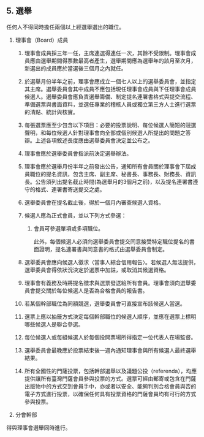 ## 5. 選舉

任何人不得同時擔任兩個以上經選舉選出的職位。

1. 理事會（Board）成員

   1. 理事會成員採三年一任，主席連選得連任一次，其餘不受限制。理事會成員應由選舉期間得票數最高者產生，選舉期間應為選舉年的該月至次月，新選出的成員應於當選後三個月之內就任。

   2. 於選舉月份半年之前，理事會應成立一個七人以上的選舉委員會，並指定其主席。選舉委員會其中成員不應包括現任理事會成員與下任理事會成員候選人。選舉委員會應負責選舉籌備、制定提名連署書格式與提交流程、準備選票與書面資料，並選任專業的稽核人員或獨立第三方人士進行選票的清點、統計與核實。

   3. 每張選票應至少包含以下項目：必要的投票說明、每位候選人簡短的競選聲明，和每位候選人針對理事會向全部或個別候選人所提出的問題之答辯。上述各項敘述長度應由選舉委員會決定並公布之。

   4. 理事會應於選舉委員會指派前決定選舉辦法。

   5. 理事會應於選舉月份半年之前發出公告，通知所有會員關於理事會下屆成員職位的提名資訊，包含主席、副主席、秘書長、事務長、財務長、資訊長。公告須列出提名截止時間\(為選舉月的3個月之前\)，以及提名連署書遵守的格式、連署書寄送提交之處。

   6. 選舉委員會在提名截止後，得於一個月內審查候選人資格。

   7. 候選人應為正式會員，並以下列方式參選：

      1. 會員可參選單項或多項職位。

         此外，每個候選人必須向選舉委員會提交同意接受特定職位提名的書面證明，提名連署書與同意書的格式由選舉委員會制定。

   8. 選舉委員會應向候選人徵求〈當事人綜合信用報告〉。若候選人無法提供，選舉委員會得依狀況決定於選票中加註，或取消其候選資格。

   9. 理事會有義務及時將提名徵求與選票發送給所有會員。理事會須向選舉委員會提交關於每位候選人是否為合格會員的報告書。

   10. 若某個幹部職位為同額競選，選舉委員會可直接宣布該候選人當選。

   11. 選票上應以抽籤方式決定每個幹部職位的候選人順序，並應在選票上標明哪些候選人是聯合參選。

   12. 每位候選人或每組候選人於每個投開票場所得指定一位代表人在場監督。

   13. 選舉委員會最晚應於投票結束後一週內通知理事會與所有候選人最終選舉結果。

   14. 所有全國性的門薩投票，包括幹部選舉以及議題公投（referenda），均應提供讓所有臺灣門薩會員參與投票的方式。選票可經由郵寄或包含在門薩出版物中的方式交到會員手中，亦或者以安全、能夠判別合格會員與否的電子方式進行投票，以確保任何具有投票資格的門薩會員均有可行的方式參與投票。

2. 分會幹部

得與理事會選舉同時進行。

